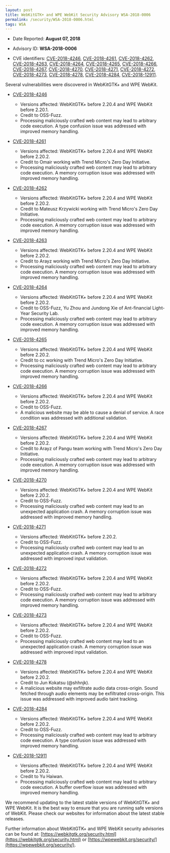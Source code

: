 ```yaml
---
layout: post
title: WebKitGTK+ and WPE WebKit Security Advisory WSA-2018-0006
permalink: /security/WSA-2018-0006.html
tags: WSA
---
```


* Date Reported: **August 07, 2018**

* Advisory ID: **WSA-2018-0006**

* CVE identifiers: [CVE-2018-4246](#CVE-2018-4246), [CVE-2018-4261](#CVE-2018-4261),
  [CVE-2018-4262](#CVE-2018-4262), [CVE-2018-4263](#CVE-2018-4263),
  [CVE-2018-4264](#CVE-2018-4264), [CVE-2018-4265](#CVE-2018-4265),
  [CVE-2018-4266](#CVE-2018-4266), [CVE-2018-4267](#CVE-2018-4267),
  [CVE-2018-4270](#CVE-2018-4270), [CVE-2018-4271](#CVE-2018-4271),
  [CVE-2018-4272](#CVE-2018-4272), [CVE-2018-4273](#CVE-2018-4273),
  [CVE-2018-4278](#CVE-2018-4278), [CVE-2018-4284](#CVE-2018-4284),
  [CVE-2018-12911](#CVE-2018-12911).


Several vulnerabilities were discovered in WebKitGTK+ and WPE WebKit.

* <a name="CVE-2018-4246" href="https://cve.mitre.org/cgi-bin/cvename.cgi?name=CVE-2018-4246">CVE-2018-4246</a>
  * Versions affected: WebKitGTK+ before 2.20.4 and WPE WebKit before
    2.20.1.
  * Credit to OSS-Fuzz.
  * Processing maliciously crafted web content may lead to arbitrary
    code execution. A type confusion issue was addressed with improved
    memory handling.

* <a name="CVE-2018-4261" href="https://cve.mitre.org/cgi-bin/cvename.cgi?name=CVE-2018-4261">CVE-2018-4261</a>
  * Versions affected: WebKitGTK+ before 2.20.4 and WPE WebKit before
    2.20.2.
  * Credit to Omair working with Trend Micro's Zero Day Initiative.
  * Processing maliciously crafted web content may lead to arbitrary
    code execution. A memory corruption issue was addressed with
    improved memory handling.

* <a name="CVE-2018-4262" href="https://cve.mitre.org/cgi-bin/cvename.cgi?name=CVE-2018-4262">CVE-2018-4262</a>
  * Versions affected: WebKitGTK+ before 2.20.4 and WPE WebKit before
    2.20.2.
  * Credit to Mateusz Krzywicki working with Trend Micro's Zero Day
    Initiative.
  * Processing maliciously crafted web content may lead to arbitrary
    code execution. A memory corruption issue was addressed with
    improved memory handling.

* <a name="CVE-2018-4263" href="https://cve.mitre.org/cgi-bin/cvename.cgi?name=CVE-2018-4263">CVE-2018-4263</a>
  * Versions affected: WebKitGTK+ before 2.20.4 and WPE WebKit before
    2.20.2.
  * Credit to Arayz working with Trend Micro's Zero Day Initiative.
  * Processing maliciously crafted web content may lead to arbitrary
    code execution. A memory corruption issue was addressed with
    improved memory handling.

* <a name="CVE-2018-4264" href="https://cve.mitre.org/cgi-bin/cvename.cgi?name=CVE-2018-4264">CVE-2018-4264</a>
  * Versions affected: WebKitGTK+ before 2.20.4 and WPE WebKit before
    2.20.2.
  * Credit to OSS-Fuzz, Yu Zhou and Jundong Xie of Ant-financial Light-
    Year Security Lab.
  * Processing maliciously crafted web content may lead to arbitrary
    code execution. A memory corruption issue was addressed with
    improved memory handling.

* <a name="CVE-2018-4265" href="https://cve.mitre.org/cgi-bin/cvename.cgi?name=CVE-2018-4265">CVE-2018-4265</a>
  * Versions affected: WebKitGTK+ before 2.20.4 and WPE WebKit before
    2.20.2.
  * Credit to cc working with Trend Micro's Zero Day Initiative.
  * Processing maliciously crafted web content may lead to arbitrary
    code execution. A memory corruption issue was addressed with
    improved memory handling.

* <a name="CVE-2018-4266" href="https://cve.mitre.org/cgi-bin/cvename.cgi?name=CVE-2018-4266">CVE-2018-4266</a>
  * Versions affected: WebKitGTK+ before 2.20.4 and WPE WebKit before
    2.20.2.
  * Credit to OSS-Fuzz.
  * A malicious website may be able to cause a denial of service. A race
    condition was addressed with additional validation.

* <a name="CVE-2018-4267" href="https://cve.mitre.org/cgi-bin/cvename.cgi?name=CVE-2018-4267">CVE-2018-4267</a>
  * Versions affected: WebKitGTK+ before 2.20.4 and WPE WebKit before
    2.20.2.
  * Credit to Arayz of Pangu team working with Trend Micro's Zero Day
    Initiative.
  * Processing maliciously crafted web content may lead to arbitrary
    code execution. A memory corruption issue was addressed with
    improved memory handling.

* <a name="CVE-2018-4270" href="https://cve.mitre.org/cgi-bin/cvename.cgi?name=CVE-2018-4270">CVE-2018-4270</a>
  * Versions affected: WebKitGTK+ before 2.20.4 and WPE WebKit before
    2.20.2.
  * Credit to OSS-Fuzz.
  * Processing maliciously crafted web content may lead to an unexpected
    application crash. A memory corruption issue was addressed with
    improved memory handling.

* <a name="CVE-2018-4271" href="https://cve.mitre.org/cgi-bin/cvename.cgi?name=CVE-2018-4271">CVE-2018-4271</a>
  * Versions affected: WebKitGTK+ before 2.20.2.
  * Credit to OSS-Fuzz.
  * Processing maliciously crafted web content may lead to an unexpected
    application crash. A memory corruption issue was addressed with
    improved input validation.

* <a name="CVE-2018-4272" href="https://cve.mitre.org/cgi-bin/cvename.cgi?name=CVE-2018-4272">CVE-2018-4272</a>
  * Versions affected: WebKitGTK+ before 2.20.4 and WPE WebKit before
    2.20.2.
  * Credit to OSS-Fuzz.
  * Processing maliciously crafted web content may lead to arbitrary
    code execution. A memory corruption issue was addressed with
    improved memory handling.

* <a name="CVE-2018-4273" href="https://cve.mitre.org/cgi-bin/cvename.cgi?name=CVE-2018-4273">CVE-2018-4273</a>
  * Versions affected: WebKitGTK+ before 2.20.4 and WPE WebKit before
    2.20.2.
  * Credit to OSS-Fuzz.
  * Processing maliciously crafted web content may lead to an unexpected
    application crash. A memory corruption issue was addressed with
    improved input validation.

* <a name="CVE-2018-4278" href="https://cve.mitre.org/cgi-bin/cvename.cgi?name=CVE-2018-4278">CVE-2018-4278</a>
  * Versions affected: WebKitGTK+ before 2.20.4 and WPE WebKit before
    2.20.2.
  * Credit to Jun Kokatsu (@shhnjk).
  * A malicious website may exfiltrate audio data cross-origin. Sound
    fetched through audio elements may be exfiltrated cross-origin. This
    issue was addressed with improved audio taint tracking.

* <a name="CVE-2018-4284" href="https://cve.mitre.org/cgi-bin/cvename.cgi?name=CVE-2018-4284">CVE-2018-4284</a>
  * Versions affected: WebKitGTK+ before 2.20.4 and WPE WebKit before
    2.20.2.
  * Credit to OSS-Fuzz.
  * Processing maliciously crafted web content may lead to arbitrary
    code execution. A type confusion issue was addressed with improved
    memory handling.

* <a name="CVE-2018-12911" href="https://cve.mitre.org/cgi-bin/cvename.cgi?name=CVE-2018-12911">CVE-2018-12911</a>
  * Versions affected: WebKitGTK+ before 2.20.4 and WPE WebKit before
    2.20.2.
  * Credit to Yu Haiwan.
  * Processing maliciously crafted web content may lead to arbitrary
    code execution. A buffer overflow issue was addressed with improved
    memory handling.


We recommend updating to the latest stable versions of WebKitGTK+ and
WPE WebKit. It is the best way to ensure that you are running safe
versions of WebKit. Please check our websites for information about the
latest stable releases.

Further information about WebKitGTK+ and WPE WebKit security advisories can be found at: 
[https://webkitgtk.org/security.html](https://webkitgtk.org/security.html) or [https://wpewebkit.org/security/](https://wpewebkit.org/security/).
